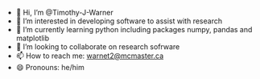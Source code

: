 - 👋 Hi, I’m @Timothy-J-Warner
- 👀 I’m interested in developing software to assist with research
- 🌱 I’m currently learning python including packages numpy, pandas and matplotlib
- 💞️ I’m looking to collaborate on research sofrware
- 📫 How to reach me: warnet2@mcmaster.ca
- 😄 Pronouns: he/him

<!---
Timothy-J-Warner/Timothy-J-Warner is a ✨ special ✨ repository because its `README.md` (this file) appears on your GitHub profile.
You can click the Preview link to take a look at your changes.
--->
